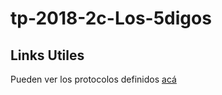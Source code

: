 # tp-2018-2c-Los-5digos

## **Links Utiles**

Pueden ver los protocolos definidos [acá](https://docs.google.com/spreadsheets/d/1hhqVDnWOq_juExsvsGi_EzyWXXH6rFCvy2nLgm4vQDo/edit?usp=sharing)
